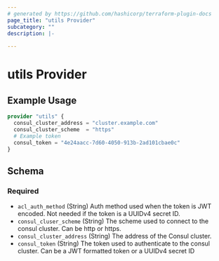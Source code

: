 ```yaml
---
# generated by https://github.com/hashicorp/terraform-plugin-docs
page_title: "utils Provider"
subcategory: ""
description: |-
  
---
```


# utils Provider



## Example Usage

```terraform
provider "utils" {
  consul_cluster_address = "cluster.example.com"
  consul_cluster_scheme  = "https"
  # Example token
  consul_token = "4e24aacc-7d60-4050-913b-2ad101cbae0c"
}
```

<!-- schema generated by tfplugindocs -->
## Schema

### Required

- `acl_auth_method` (String) Auth method used when the token is JWT encoded. Not needed if the token is a UUIDv4 secret ID.
- `consul_cluser_scheme` (String) The scheme used to connect to the consul cluster. Can be http or https.
- `consul_cluster_address` (String) The address of the Consul cluster.
- `consul_token` (String) The token used to authenticate to the consul cluster. Can be a JWT formatted token or a UUIDv4 secret ID
